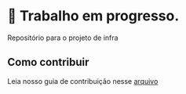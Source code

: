 # 🚧 Trabalho em progresso.

Repositório para o projeto de infra

## Como contribuir

Leia nosso guia de contribuição nesse [arquivo](https://github.com/idvogados/infra/blob/dev/CONTRIBUTING.md)